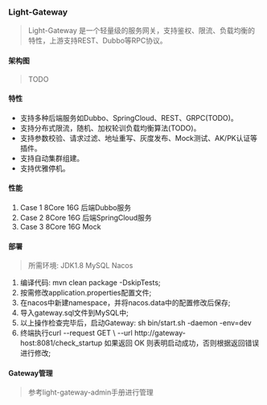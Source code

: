 ### Light-Gateway
> Light-Gateway 是一个轻量级的服务网关，支持鉴权、限流、负载均衡的特性，上游支持REST、Dubbo等RPC协议。
#### 架构图
> TODO

#### 特性 
- 支持多种后端服务如Dubbo、SpringCloud、REST、GRPC(TODO)。
- 支持分布式限流，随机、加权轮训负载均衡算法(TODO)。
- 支持参数校验、请求过滤、地址重写、灰度发布、Mock测试、AK/PK认证等插件。
- 支持自动集群组建。
- 支持优雅停机。

#### 性能
1. Case 1 8Core 16G 后端Dubbo服务
2. Case 2 8Core 16G 后端SpringCloud服务
3. Case 3 8Core 16G Mock
#### 部署
> 所需环境: JDK1.8 MySQL Nacos
1. 编译代码: mvn clean package -DskipTests;
2. 按需修改application.properties配置文件;
3. 在nacos中新建namespace，并将nacos.data中的配置修改后保存;
4. 导入gateway.sql文件到MySQL中;
5. 以上操作检查完毕后，启动Gateway: sh bin/start.sh -daemon -env=dev
6. 终端执行curl --request GET \ --url http://gateway-host:8081/check_startup 如果返回 OK 则表明启动成功，否则根据返回错误进行修改;

#### Gateway管理
> 参考light-gateway-admin手册进行管理
